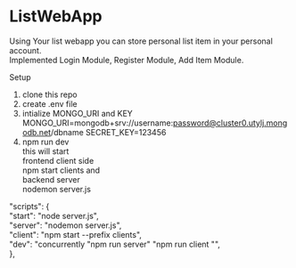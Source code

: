 # ListWebApp
Using Your list webapp you can store personal list item in your personal account. <br>
Implemented Login Module, Register Module, Add Item Module.

 Setup
1) clone this repo
2) create .env file 
3) intialize MONGO_URI and KEY <br>
MONGO_URI=mongodb+srv://username:password@cluster0.utylj.mongodb.net/dbname
SECRET_KEY=123456
4) npm run dev <br>
this will start <br> 
frontend client side <br>
npm start clients and <br>
backend server <br>
nodemon server.js <br>


"scripts": { <br>
    "start": "node server.js", <br>
    "server": "nodemon server.js", <br>
    "client": "npm start --prefix clients", <br>
    "dev": "concurrently \"npm run server\" \"npm run client \"", <br>
  },


